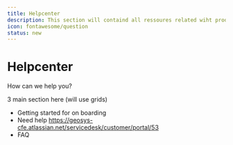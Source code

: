 ```yaml
---
title: Helpcenter
description: This section will containd all ressoures related wiht product support. 
icon: fontawesome/question
status: new
---
```

# Helpcenter

How can we help you?


3 main section here (will use grids)
  - Getting started for on boarding
  - Need help https://geosys-cfe.atlassian.net/servicedesk/customer/portal/53
  - FAQ


<script type="text/javascript" src="https://geosys-cfe.atlassian.net/s/d41d8cd98f00b204e9800998ecf8427e-T/xghl7j/b/0/c95134bc67d3a521bb3f4331beb9b804/_/download/batch/com.atlassian.jira.collector.plugin.jira-issue-collector-plugin:issuecollector/com.atlassian.jira.collector.plugin.jira-issue-collector-plugin:issuecollector.js?locale=en-US&collectorId=ea76eb65"></script>



